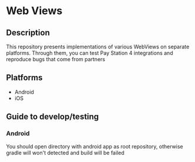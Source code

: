 # Web Views

## Description

This repository presents implementations of various WebViews on separate platforms.
Through them, you can test Pay Station 4 integrations and reproduce bugs that come from partners

## Platforms

* Android
* iOS

## Guide to develop/testing

### Android

You should open directory with android app as root repository, otherwise gradle will won't detected and build will be failed 

